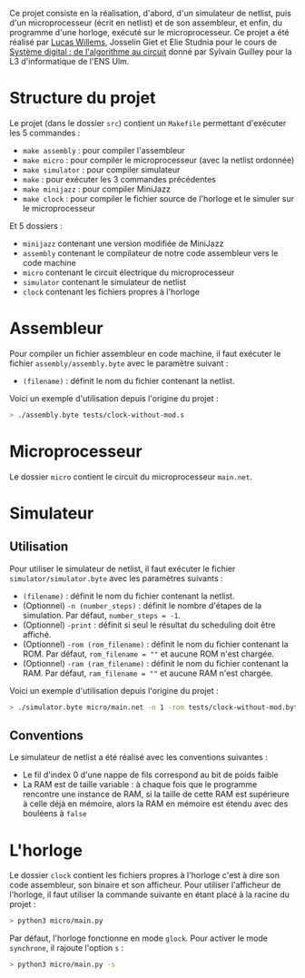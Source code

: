 Ce projet consiste en la réalisation, d'abord, d'un simulateur de netlist, puis d'un microprocesseur (écrit en netlist) et de son assembleur, et enfin, du programme d'une horloge, exécuté sur le microprocesseur. Ce projet a été réalisé par [Lucas Willems](http://www.lucaswillems.com), Josselin Giet et Elie Studnia pour le cours de [Système digital : de l'algorithme au circuit](http://perso.telecom-paristech.fr/~guilley/ENS/program_2016_2017.html) donné par Sylvain Guilley pour la L3 d'informatique de l'ENS Ulm.

# Structure du projet

Le projet (dans le dossier `src`) contient un `Makefile` permettant d'exécuter les 5 commandes :
- `make assembly` : pour compiler l'assembleur
- `make micro` : pour compiler le microprocesseur (avec la netlist ordonnée)
- `make simulator` : pour compiler simulateur
- `make` : pour exécuter les 3 commandes précédentes
- `make minijazz` : pour compiler MiniJazz
- `make clock` : pour compiler le fichier source de l'horloge et le simuler sur le microprocesseur

Et 5 dossiers :
- `minijazz` contenant une version modifiée de MiniJazz
- `assembly` contenant le compilateur de notre code assembleur vers le code machine
- `micro` contenant le circuit électrique du microprocesseur
- `simulator` contenant le simulateur de netlist
- `clock` contenant les fichiers propres à l'horloge

# Assembleur

Pour compiler un fichier assembleur en code machine, il faut exécuter le fichier `assembly/assembly.byte` avec le paramètre suivant :

- `(filename)` : définit le nom du fichier contenant la netlist.

Voici un exemple d'utilisation depuis l'origine du projet :

```bash
> ./assembly.byte tests/clock-without-mod.s
```

# Microprocesseur

Le dossier `micro` contient le circuit du microprocesseur `main.net`.

# Simulateur

## Utilisation

Pour utiliser le simulateur de netlist, il faut exécuter le fichier `simulator/simulator.byte` avec les paramètres suivants :

- `(filename)` : définit le nom du fichier contenant la netlist.
- (Optionnel) `-n (number_steps)` : définit le nombre d'étapes de la simulation. Par défaut, `number_steps = -1`.
- (Optionnel) `-print` : définit si seul le résultat du scheduling doit être affiché.
- (Optionnel) `-rom (rom_filename)` : définit le nom du fichier contenant la ROM. Par défaut, `rom_filename = ""` et aucune ROM n'est chargée.
- (Optionnel) `-ram (ram_filename)` : définit le nom du fichier contenant la RAM. Par défaut, `ram_filename = ""` et aucune RAM n'est chargée.

Voici un exemple d'utilisation depuis l'origine du projet :

```bash
> ./simulator.byte micro/main.net -n 1 -rom tests/clock-without-mod.byte
```

## Conventions

Le simulateur de netlist a été réalisé avec les conventions suivantes :

- Le fil d'index 0 d'une nappe de fils correspond au bit de poids faible
- La RAM est de taille variable : à chaque fois que le programme rencontre une instance de RAM, si la taille de cette RAM est supérieure à celle déjà en mémoire, alors la RAM en mémoire est étendu avec des bouléens à `false`

# L'horloge

Le dossier `clock` contient les fichiers propres à l'horloge c'est à dire son code assembleur, son binaire et son afficheur. Pour utiliser l'afficheur de l'horloge, il faut utiliser la commande suivante en étant placé à la racine du projet :

```bash
> python3 micro/main.py
```

Par défaut, l'horloge fonctionne en mode `glock`. Pour activer le mode `synchrone`, il rajoute l'option `s` :

```bash
> python3 micro/main.py -s
```